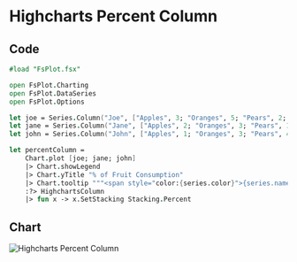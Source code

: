 Highcharts Percent Column
=========================

Code
----

```fsharp
#load "FsPlot.fsx"

open FsPlot.Charting
open FsPlot.DataSeries
open FsPlot.Options

let joe = Series.Column("Joe", ["Apples", 3; "Oranges", 5; "Pears", 2; "Bananas", 2])
let jane = Series.Column("Jane", ["Apples", 2; "Oranges", 3; "Pears", 1; "Bananas", 3])
let john = Series.Column("John", ["Apples", 1; "Oranges", 3; "Pears", 4; "Bananas", 4])

let percentColumn =
    Chart.plot [joe; jane; john]
    |> Chart.showLegend
    |> Chart.yTitle "% of Fruit Consumption"
    |> Chart.tooltip """<span style="color:{series.color}">{series.name}</span>: <b>{point.percentage:.1f}%<br/>"""
    :?> HighchartsColumn
    |> fun x -> x.SetStacking Stacking.Percent
```
Chart
-----

![Highcharts Percent Column](https://raw.github.com/TahaHachana/FsPlot/master/screenshots/HighchartsPercentColumn.PNG)